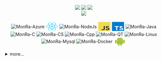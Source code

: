 <!--Hello
<h2><img src="https://emojis.slackmojis.com/emojis/images/1531849430/4246/blob-sunglasses.gif?1531849430" width="30"/> Hi There👋 , I'm MonRá! <img src="https://media.giphy.com/media/12oufCB0MyZ1Go/giphy.gif" width="50"><img src="https://i.giphy.com/9KawrQzIwdAYg.webp" width="50"></h2>
-->

<div>
  </p>
  <div align="center">
   <a href="https://www.facebook.com/ramon.chaib" target="_blank"><img src="https://img.shields.io/badge/-Facebook-%230077B5?style=for-the-badge&logo=facebook&logoColor=white" target="_blank"></a> 
  <a href="https://www.instagram.com/monrapps/" target="_blank"><img src="https://img.shields.io/badge/-Instagram-%23E4405F?style=for-the-badge&logo=instagram&logoColor=white" target="_blank"></a>
  <a href="https://www.linkedin.com/in/ramon-chaib-27007635/" target="_blank"><img src="https://img.shields.io/badge/-LinkedIn-%230077B5?style=for-the-badge&logo=linkedin&logoColor=white" target="_blank"></a>   
</div>

<div align="center">
  <img src="https://i.giphy.com/MM0Jrc8BHKx3y.webp">
</div>
  
 <div style="display: inline_block" align="center"><br>
  <img align="center" alt="MonRa-Azure" height="30" width="40" src="https://cdn.jsdelivr.net/gh/devicons/devicon/icons/azure/azure-original.svg">
  <img align="center" alt="MonRa-React" height="30" width="40" src="https://raw.githubusercontent.com/devicons/devicon/master/icons/react/react-original.svg">
  <img align="center" alt="MonRa-NodeJs" height="30" width="40" src="https://cdn.jsdelivr.net/gh/devicons/devicon/icons/nodejs/nodejs-original.svg">
  <img align="center" alt="MonRa-Js" height="30" width="40" src="https://raw.githubusercontent.com/devicons/devicon/master/icons/javascript/javascript-original.svg">     <img align="center" alt="MonRa-Ts" height="30" width="40" src="https://raw.githubusercontent.com/devicons/devicon/master/icons/typescript/typescript-original.svg">
  <img align="center" alt="MonRa-Java" height="30" width="40" src="https://cdn.jsdelivr.net/gh/devicons/devicon/icons/java/java-original.svg">
  <img align="center" alt="MonRa-C" height="30" width="40" src="https://cdn.jsdelivr.net/gh/devicons/devicon/icons/c/c-original.svg">
  <img align="center" alt="MonRa-CS" height="30" width="40" src="https://cdn.jsdelivr.net/gh/devicons/devicon/icons/csharp/csharp-original.svg">
  <img align="center" alt="MonRa-Cpp" height="30" width="40" src="https://cdn.jsdelivr.net/gh/devicons/devicon/icons/cplusplus/cplusplus-original.svg">
  <img align="center" alt="MonRa-QT" height="30" width="40" src="https://cdn.jsdelivr.net/gh/devicons/devicon/icons/qt/qt-original.svg">
  <img align="center" alt="MonRa-Linux" height="30" width="40" src="https://cdn.jsdelivr.net/gh/devicons/devicon/icons/linux/linux-original.svg">
  <img align="center" alt="MonRa-Mysql" height="30" width="40" src="https://cdn.jsdelivr.net/gh/devicons/devicon/icons/mysql/mysql-original.svg">
  <img align="center" alt="MonRa-Docker" height="30" width="40" src="https://cdn.jsdelivr.net/gh/devicons/devicon/icons/docker/docker-original.svg">  
  <img align="center" alt="MonRa-Android" height="30" width="40" src="https://github.com/devicons/devicon/blob/master/icons/android/android-original.svg">
  
</div>
</a>

</br>
<!--
[![github activity graph](https://activity-graph.herokuapp.com/graph?username=monrapps&theme=chartreuse-dark)](https://github.com/monrapps/)
-->
<div>
<details>
      <summary>more...</summary>
      
<!--
### <img src="https://media.giphy.com/media/VgCDAzcKvsR6OM0uWg/giphy.gif" width="50"> A little more about me...  

```javascript
const monra = {
    pronouns: "He" | "Him",
    code: ["any"],
    askMeAbout: ["any"],
    technologies: {
        backEnd: {
            js: ["any"],
        },
        mobileApp: {
            native: ["Android Development"]
        },
        devOps: ["AWS", "Docker🐳", "Route53", "Nginx"],
        databases: ["mongo", "MySql", "sqlite"],
        misc: ["Firebase", "Socket.IO", "selenium", "open-cv", "php", "SuiteApp"]
    },
    architecture: ["Serverless Architecture", "Progressive web applications", "Single page applications"],
    currentFocus: "Building Robots to ease opertations",
    funFact: "There are two ways to write error-free programs; only the third one works"
};
```
-->

---
<!--START_SECTION:waka-->
![Code Time](http://img.shields.io/badge/Code%20Time-1%2C273%20hrs%2017%20mins-blue)

![Profile Views](http://img.shields.io/badge/Profile%20Views-1-blue)

![Lines of code](https://img.shields.io/badge/From%20Hello%20World%20I%27ve%20Written-4.8%20million%20lines%20of%20code-blue)

**🐱 My GitHub Data** 

> 📦 69.3 kB Used in GitHub's Storage 
 > 
> 🚫 Not Opted to Hire
 > 
> 📜 25 Public Repositories 
 > 
> 🔑 22 Private Repositories 
 > 
**I'm an Early 🐤** 

```text
🌞 Morning                9824 commits        ████████░░░░░░░░░░░░░░░░░   32.65 % 
🌆 Daytime                12823 commits       ███████████░░░░░░░░░░░░░░   42.62 % 
🌃 Evening                4264 commits        ████░░░░░░░░░░░░░░░░░░░░░   14.17 % 
🌙 Night                  3177 commits        ███░░░░░░░░░░░░░░░░░░░░░░   10.56 % 
```
📅 **I'm Most Productive on Thursday** 

```text
Monday                   5503 commits        █████░░░░░░░░░░░░░░░░░░░░   18.29 % 
Tuesday                  5605 commits        █████░░░░░░░░░░░░░░░░░░░░   18.63 % 
Wednesday                5729 commits        █████░░░░░░░░░░░░░░░░░░░░   19.04 % 
Thursday                 6494 commits        █████░░░░░░░░░░░░░░░░░░░░   21.58 % 
Friday                   4247 commits        ████░░░░░░░░░░░░░░░░░░░░░   14.12 % 
Saturday                 1424 commits        █░░░░░░░░░░░░░░░░░░░░░░░░   04.73 % 
Sunday                   1086 commits        █░░░░░░░░░░░░░░░░░░░░░░░░   03.61 % 
```


📊 **This Week I Spent My Time On** 

```text
🕑︎ Time Zone: America/Sao_Paulo

💬 Programming Languages: 
Bash                     3 hrs 50 mins       ██████████░░░░░░░░░░░░░░░   39.03 % 
Markdown                 1 hr 21 mins        ███░░░░░░░░░░░░░░░░░░░░░░   13.85 % 
CSV                      1 hr 7 mins         ███░░░░░░░░░░░░░░░░░░░░░░   11.38 % 
Other                    41 mins             ██░░░░░░░░░░░░░░░░░░░░░░░   06.96 % 
Python                   35 mins             █░░░░░░░░░░░░░░░░░░░░░░░░   05.98 % 

🔥 Editors: 
VS Code                  9 hrs 50 mins       █████████████████████████   100.00 % 

🐱‍💻 Projects: 
nlm-gww-watcher          3 hrs 32 mins       █████████░░░░░░░░░░░░░░░░   35.90 % 
gww-v6i_jiga             3 hrs 28 mins       █████████░░░░░░░░░░░░░░░░   35.34 % 
wlm-backend              1 hr 31 mins        ████░░░░░░░░░░░░░░░░░░░░░   15.50 % 
Markdown                 1 hr 15 mins        ███░░░░░░░░░░░░░░░░░░░░░░   12.84 % 
fix-old                  2 mins              ░░░░░░░░░░░░░░░░░░░░░░░░░   00.40 % 

💻 Operating System: 
WSL                      8 hrs 32 mins       ██████████████████████░░░   86.76 % 
Windows                  1 hr 18 mins        ███░░░░░░░░░░░░░░░░░░░░░░   13.24 % 
```

**I Mostly Code in C++** 

```text
C                        17 repos            █████░░░░░░░░░░░░░░░░░░░░   18.68 % 
Python                   10 repos            ███░░░░░░░░░░░░░░░░░░░░░░   10.99 % 
JavaScript               10 repos            ███░░░░░░░░░░░░░░░░░░░░░░   10.99 % 
Shell                    6 repos             ██░░░░░░░░░░░░░░░░░░░░░░░   06.59 % 
HTML                     6 repos             ██░░░░░░░░░░░░░░░░░░░░░░░   06.59 % 
```



**Timeline**

![Lines of Code chart](https://raw.githubusercontent.com/monrapps/monrapps/master/assets/bar_graph.png)


 Last Updated on 07/08/2025 20:00:25 UTC
<!--END_SECTION:waka-->
